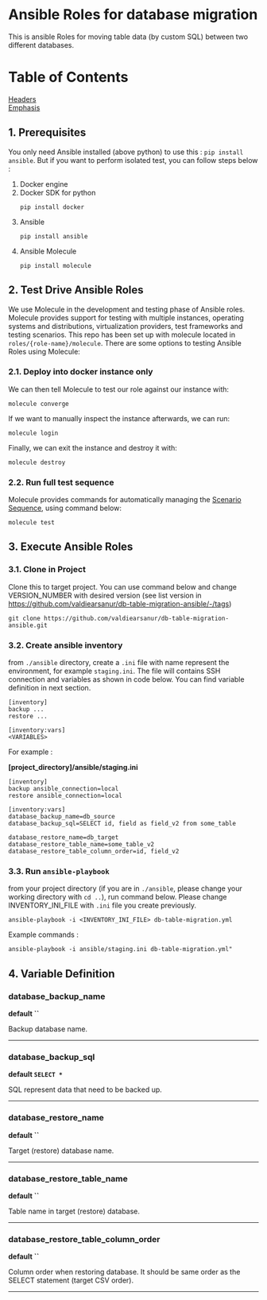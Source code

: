 # Ansible Roles for database migration
This is ansible Roles for moving table data (by custom SQL) between two different databases.

# Table of Contents  
[Headers](#headers)  
[Emphasis](#emphasis)  

## 1. Prerequisites
You only need Ansible installed (above python) to use this : `pip install ansible`. But if you want to perform isolated test, you can follow steps below : 

1. Docker engine
1. Docker SDK for python
    ```
    pip install docker
    ```
1. Ansible
    ```
    pip install ansible
    ```
1. Ansible Molecule
    ```
    pip install molecule
    ```

## 2. Test Drive Ansible Roles
We use Molecule in the development and testing phase of Ansible roles. Molecule provides support for testing with multiple instances, operating systems and distributions, virtualization providers, test frameworks and testing scenarios.
This repo has been set up with molecule located in `roles/{role-name}/molecule`. There are some options to testing Ansible Roles using Molecule:

### 2.1. Deploy into docker instance only
We can then tell Molecule to test our role against our instance with:
```
molecule converge
```
If we want to manually inspect the instance afterwards, we can run:
```
molecule login
```
Finally, we can exit the instance and destroy it with:
```
molecule destroy
```

### 2.2. Run full test sequence
Molecule provides commands for automatically managing the [Scenario Sequence](https://molecule.readthedocs.io/en/stable/configuration.html#root-scenario), using command below:
```
molecule test
```

## 3. Execute Ansible Roles


### 3.1. Clone in Project
Clone this to target project. You can use command below and change VERSION_NUMBER with desired version (see list version in https://github.com/valdiearsanur/db-table-migration-ansible/-/tags)

```
git clone https://github.com/valdiearsanur/db-table-migration-ansible.git
```


### 3.2. Create ansible inventory
from `./ansible` directory, create a `.ini` file with name represent the environment, for example `staging.ini`. The file will contains SSH connection and variables as shown in code below. You can find variable definition in next section.
```
[inventory]
backup ...
restore ...

[inventory:vars]
<VARIABLES>
```

For example :

**[project_directory]/ansible/staging.ini**
```
[inventory]
backup ansible_connection=local
restore ansible_connection=local

[inventory:vars]
database_backup_name=db_source
database_backup_sql=SELECT id, field as field_v2 from some_table

database_restore_name=db_target
database_restore_table_name=some_table_v2
database_restore_table_column_order=id, field_v2
```

### 3.3. Run `ansible-playbook`
from your project directory (if you are in `./ansible`, please change your working directory with `cd ..`), run command below. Please change INVENTORY_INI_FILE with `.ini` file you create previously.

```
ansible-playbook -i <INVENTORY_INI_FILE> db-table-migration.yml
```

Example commands :
```
ansible-playbook -i ansible/staging.ini db-table-migration.yml"
```

## 4. Variable Definition
### database_backup_name
**default ``**

Backup database name.

---

### database_backup_sql 
**default `SELECT *`**

SQL represent data that need to be backed up.

---

### database_restore_name 
**default ``**

Target (restore) database name.

---

### database_restore_table_name 
**default ``**

Table name in target (restore) database.

---

### database_restore_table_column_order 
**default ``**

Column order when restoring database. It should be same order as the SELECT statement (target CSV order).

---

